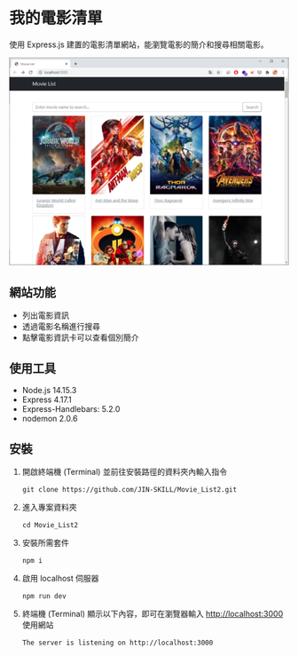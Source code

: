 # 我的電影清單
使用 Express.js 建置的電影清單網站，能瀏覽電影的簡介和搜尋相關電影。

![Movie_List2](https://raw.githubusercontent.com/JIN-SKILL/Example_Image/main/Movie_List2.png)

## 網站功能
+ 列出電影資訊
+ 透過電影名稱進行搜尋
+ 點擊電影資訊卡可以查看個別簡介


## 使用工具
+ Node.js 14.15.3
+ Express 4.17.1
+ Express-Handlebars: 5.2.0
+ nodemon 2.0.6

## 安裝
1. 開啟終端機 (Terminal) 並前往安裝路徑的資料夾內輸入指令
    ```
    git clone https://github.com/JIN-SKILL/Movie_List2.git
    ```
2. 進入專案資料夾
	```
    cd Movie_List2
    ```
3. 安裝所需套件
	```
    npm i
    ```
3. 啟用 localhost 伺服器
	```
    npm run dev
    ```
4. 終端機 (Terminal) 顯示以下內容，即可在瀏覽器輸入 [http://localhost:3000](http://localhost:3000) 使用網站
	```
    The server is listening on http://localhost:3000
    ```


